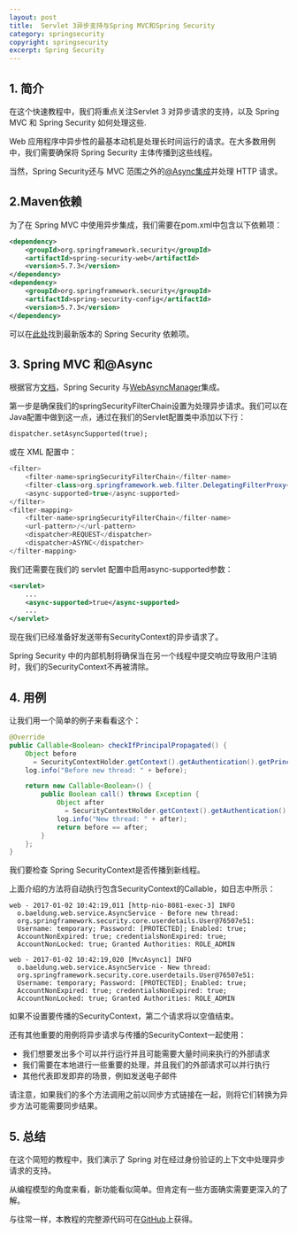 ```yaml
---
layout: post
title:  Servlet 3异步支持与Spring MVC和Spring Security
category: springsecurity
copyright: springsecurity
excerpt: Spring Security
---
```


## 1. 简介

在这个快速教程中，我们将重点关注Servlet 3 对异步请求的支持，以及 Spring MVC 和 Spring Security 如何处理这些.

Web 应用程序中异步性的最基本动机是处理长时间运行的请求。在大多数用例中，我们需要确保将 Spring Security 主体传播到这些线程。

当然，Spring Security还与 MVC 范围之外的[@Async](https://www.baeldung.com/spring-security-async-principal-propagation)[集成](https://www.baeldung.com/spring-security-async-principal-propagation)并处理 HTTP 请求。

## 2.Maven依赖

为了在 Spring MVC 中使用异步集成，我们需要在pom.xml中包含以下依赖项：

```xml
<dependency>
    <groupId>org.springframework.security</groupId>
    <artifactId>spring-security-web</artifactId>
    <version>5.7.3</version>
</dependency>
<dependency>
    <groupId>org.springframework.security</groupId>
    <artifactId>spring-security-config</artifactId>
    <version>5.7.3</version>
</dependency>

```

可以在[此处](https://search.maven.org/classic/#search|ga|1|g%3A"org.springframework.security")找到最新版本的 Spring Security 依赖项。

## 3. Spring MVC 和@Async

根据官方[文档](https://spring.io/blog/2012/12/17/spring-security-3-2-m1-highlights-servlet-3-api-support/#servlet3-async)，Spring Security 与[WebAsyncManager](http://static.springsource.org/spring/docs/current/javadoc-api/org/springframework/web/context/request/async/WebAsyncManager.html)集成。

第一步是确保我们的springSecurityFilterChain设置为处理异步请求。我们可以在Java配置中做到这一点，通过在我们的Servlet配置类中添加以下行：

```xml
dispatcher.setAsyncSupported(true);
```

或在 XML 配置中：

```java
<filter>
    <filter-name>springSecurityFilterChain</filter-name>
    <filter-class>org.springframework.web.filter.DelegatingFilterProxy</filter-class>
    <async-supported>true</async-supported>
</filter>
<filter-mapping>
    <filter-name>springSecurityFilterChain</filter-name>
    <url-pattern>/</url-pattern>
    <dispatcher>REQUEST</dispatcher>
    <dispatcher>ASYNC</dispatcher>
</filter-mapping>
```

我们还需要在我们的 servlet 配置中启用async-supported参数：

```xml
<servlet>
    ...
    <async-supported>true</async-supported>
    ...
</servlet>
```

现在我们已经准备好发送带有SecurityContext的异步请求了。

Spring Security 中的内部机制将确保当在另一个线程中提交响应导致用户注销时，我们的SecurityContext不再被清除。

## 4. 用例

让我们用一个简单的例子来看看这个：

```java
@Override
public Callable<Boolean> checkIfPrincipalPropagated() {
    Object before 
      = SecurityContextHolder.getContext().getAuthentication().getPrincipal();
    log.info("Before new thread: " + before);

    return new Callable<Boolean>() {
        public Boolean call() throws Exception {
            Object after 
              = SecurityContextHolder.getContext().getAuthentication().getPrincipal();
            log.info("New thread: " + after);
            return before == after;
        }
    };
}
```

我们要检查 Spring SecurityContext是否传播到新线程。

上面介绍的方法将自动执行包含SecurityContext的Callable，如日志中所示：

```plaintext
web - 2017-01-02 10:42:19,011 [http-nio-8081-exec-3] INFO
  o.baeldung.web.service.AsyncService - Before new thread:
  org.springframework.security.core.userdetails.User@76507e51:
  Username: temporary; Password: [PROTECTED]; Enabled: true;
  AccountNonExpired: true; credentialsNonExpired: true;
  AccountNonLocked: true; Granted Authorities: ROLE_ADMIN

web - 2017-01-02 10:42:19,020 [MvcAsync1] INFO
  o.baeldung.web.service.AsyncService - New thread:
  org.springframework.security.core.userdetails.User@76507e51:
  Username: temporary; Password: [PROTECTED]; Enabled: true;
  AccountNonExpired: true; credentialsNonExpired: true;
  AccountNonLocked: true; Granted Authorities: ROLE_ADMIN
```

如果不设置要传播的SecurityContext，第二个请求将以空值结束。

还有其他重要的用例将异步请求与传播的SecurityContext一起使用：

-   我们想要发出多个可以并行运行并且可能需要大量时间来执行的外部请求
-   我们需要在本地进行一些重要的处理，并且我们的外部请求可以并行执行
-   其他代表即发即弃的场景，例如发送电子邮件

请注意，如果我们的多个方法调用之前以同步方式链接在一起，则将它们转换为异步方法可能需要同步结果。

## 5. 总结

在这个简短的教程中，我们演示了 Spring 对在经过身份验证的上下文中处理异步请求的支持。

从编程模型的角度来看，新功能看似简单。但肯定有一些方面确实需要更深入的了解。

与往常一样，本教程的完整源代码可在[GitHub](https://github.com/tuyucheng7/taketoday-tutorial4j/tree/master/spring-security-modules)上获得。